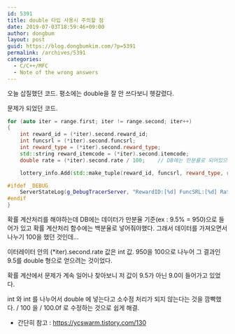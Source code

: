```yaml
---
id: 5391
title: double 타입 사용시 주의할 점
date: 2019-07-03T18:59:46+09:00
author: dongbum
layout: post
guid: https://blog.dongbumkim.com/?p=5391
permalink: /archives/5391
categories:
  - C/C++/MFC
  - Note of the wrong answers
---
```

오늘 삽질했던 코드. 평소에는 double을 잘 안 쓰다보니 헷갈렸다.

문제가 되었던 코드.

```cpp
for (auto iter = range.first; iter != range.second; iter++)
{
    int reward_id = (*iter).second.reward_id;
    int funcsrl = (*iter).second.funcsrl;
    int reward_type = (*iter).second.reward_type;
    std::string reward_itemcode = (*iter).second.itemcode;
    double rate = (*iter).second.rate / 100;	// DB에는 만분률로 되어있으므로 백분율로 환산해야함.

    lottery_info.Add(std::make_tuple(reward_id, funcsrl, reward_type, reward_itemcode), rate);

#ifdef _DEBUG
    ServerStateLog(g_DebugTracerServer, "RewardID:[%d] FuncSRL:[%d] Rate:[%f]", reward_id, funcsrl, rate);
#endif
}
```

확률 계산처리를 해야하는데 DB에는 데이터가 만분율 기준(ex : 9.5% = 950)으로 들어가 있고 확률 계산처리 함수에는 백분율로 넣어줘야했다. 그래서 데이터를 가져오면서 나누기 100을 했던 것인데...

이터레이터 안의 (*iter).second.rate 값은 int 값. 950을 100으로 나누어 그 결과인 9.5를 double 형으로 얻으려는 것이었다.

확률 계산에서 문제가 계속 일어나 찾아보니 저 값이 9.5가 아닌 9.0이 들어가고 있었다.

int 와 int 를 나누어서 double 에 넣는다고 소수점 처리가 되지 않는다는 것을 깜빡했다. / 100 을 / 100.0f 로 수정하는 것으로 쉽게 해결.

* 간단히 참고 : <https://ycswarm.tistory.com/130>
